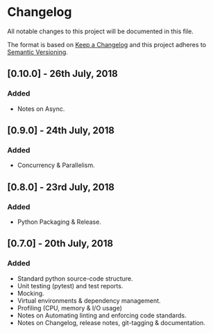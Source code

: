 # Changelog
All notable changes to this project will be documented in this file.

The format is based on [Keep a Changelog](https://keepachangelog.com/en/1.0.0/)
and this project adheres to [Semantic Versioning](https://semver.org/spec/v2.0.0.html).

## [0.10.0] - 26th July, 2018
### Added
* Notes on Async.
  
## [0.9.0] - 24th July, 2018
### Added
* Concurrency & Parallelism.
  
## [0.8.0] - 23rd July, 2018
### Added
* Python Packaging & Release.

## [0.7.0] - 20th July, 2018
### Added
* Standard python source-code structure.
* Unit testing (pytest) and test reports.
* Mocking.
* Virtual environments & dependency management.
* Profiling (CPU, memory & I/O usage)
* Notes on Automating linting and enforcing code standards.
* Notes on Changelog, release notes, git-tagging & documentation.
